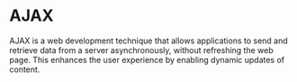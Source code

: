 # AJAX
AJAX is a web development technique that allows applications to send and retrieve data from a server asynchronously, without refreshing the web page. This enhances the user experience by enabling dynamic updates of content.

